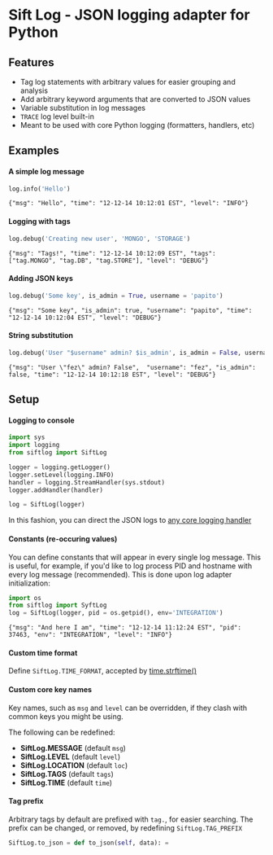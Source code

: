 Sift Log - JSON logging adapter for Python
===============

## Features
* Tag log statements with arbitrary values for easier grouping and analysis
* Add arbitrary keyword arguments that are converted to JSON values
* Variable substitution in log messages
* `TRACE` log level built-in
* Meant to be used with core Python logging (formatters, handlers, etc)
 
## Examples
#### A simple log message
```python
log.info('Hello')
```
`{"msg": "Hello", "time": "12-12-14 10:12:01 EST", "level": "INFO"}`

#### Logging with tags
```python
log.debug('Creating new user', 'MONGO', 'STORAGE')
```
`{"msg": "Tags!", "time": "12-12-14 10:12:09 EST", "tags": ["tag.MONGO", "tag.DB", "tag.STORE"], "level": "DEBUG"}`

#### Adding JSON keys
```python
log.debug('Some key', is_admin = True, username = 'papito')
```
`{"msg": "Some key", "is_admin": true, "username": "papito", "time": "12-12-14 10:12:04 EST", "level": "DEBUG"}`

#### String substitution
```python
log.debug('User "$username" admin? $is_admin', is_admin = False, username = 'fez')
```
`{"msg": "User \"fez\" admin? False",  "username": "fez", "is_admin": false, "time": "12-12-14 10:12:18 EST", "level": "DEBUG"}`


## Setup
#### Logging to console
```python
import sys
import logging
from siftlog import SiftLog

logger = logging.getLogger()
logger.setLevel(logging.INFO)
handler = logging.StreamHandler(sys.stdout)
logger.addHandler(handler)

log = SiftLog(logger)
```

In this fashion, you can direct the JSON logs to [any core logging handler](https://docs.python.org/2/library/logging.handlers.html)

#### Constants (re-occuring values)
You can define constants that will appear in every single log message. This is useful, for example, if you'd like to log process PID and hostname with every log message (recommended). This is done upon log adapter initialization:

```python
import os
from siftlog import SyftLog
log = SiftLog(logger, pid = os.getpid(), env='INTEGRATION')
```
`{"msg": "And here I am", "time": "12-12-14 11:12:24 EST", "pid": 37463, "env": "INTEGRATION", "level": "INFO"}`



#### Custom time format
Define `SiftLog.TIME_FORMAT`, accepted by [time.strftime()](https://docs.python.org/2/library/time.html#time.strftime)

#### Custom core key names
Key names, such as `msg` and `level` can be overridden, if they clash with common keys you might be using.

The following can be redefined:

 * __SiftLog.MESSAGE__ (default `msg`)
 * __SiftLog.LEVEL__ (default `level`)
 * __SiftLog.LOCATION__ (default `loc`)
 * __SiftLog.TAGS__ (default `tags`)
 * __SiftLog.TIME__ (default `time`)

#### Tag prefix
Arbitrary tags by default are prefixed with `tag.`, for easier searching. The prefix can be changed, or removed, by redefining `SiftLog.TAG_PREFIX`

```python
SiftLog.to_json = def to_json(self, data): = 
```




